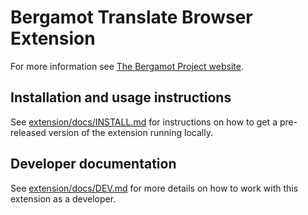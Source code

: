 # Bergamot Translate Browser Extension

For more information see [The Bergamot Project website](https://browser.mt/).

## Installation and usage instructions

See [extension/docs/INSTALL.md](./extension/docs/INSTALL.md) for instructions on how to get a pre-released version of the extension running locally.

## Developer documentation

See [extension/docs/DEV.md](./extension/docs/DEV.md) for more details on how to work with this extension as a developer.
